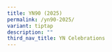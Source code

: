 ```yaml
---
title: YN90 (2025)
permalink: /yn90-2025/
variant: tiptap
description: ""
third_nav_title: YN Celebrations
---
```

